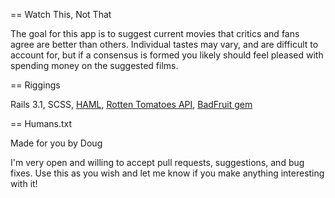 == Watch This, Not That

The goal for this app is to suggest current movies that critics and fans agree are better than others. Individual tastes may vary, and are difficult to account for, but if a consensus is formed you likely should feel pleased with spending money on the suggested films.  
  
== Riggings

Rails 3.1, SCSS, [HAML][0], [Rotten Tomatoes API][1], [BadFruit gem][2]

[0]: http://haml-lang.com/
[1]: http://developer.rottentomatoes.com/
[2]: https://github.com/brianmichel/BadFruit

== Humans.txt  

Made for you by Doug  
  
I'm very open and willing to accept pull requests, suggestions, and bug fixes. Use this as you wish and let me know if you make anything interesting with it!